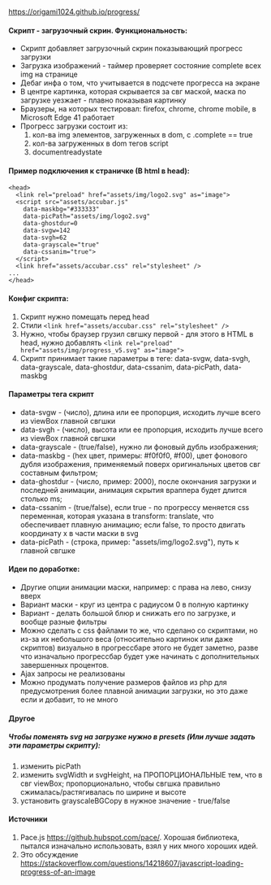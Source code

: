 https://origami1024.github.io/progress/


#### Скрипт - загрузочный скрин. Функциональность:
* Скрипт добавляет загрузочный скрин показывающий прогресс загрузки
* Загрузка изображений - таймер проверяет состояние complete всех img на странице
* Дебаг инфа о том, что учитывается в подсчете прогресса на экране
* В центре картинка, которая скрывается за свг маской, маска по загрузке уезжает - плавно показывая картинку
* Браузеры, на которых тестировал: firefox, chrome, chrome mobile, в Microsoft Edge 41 работает
* Прогресс загрузки состоит из:
  1. кол-ва img элементов, загруженных в dom, с .complete == true
  2. кол-ва загруженных в dom тегов script
  3. documentreadystate


#### Пример подключения к страничке (В html в head):
```
<head>
  <link rel="preload" href="assets/img/logo2.svg" as="image">
  <script src="assets/accubar.js"
    data-maskbg="#333333"
    data-picPath="assets/img/logo2.svg"
    data-ghostdur=0
    data-svgw=142
    data-svgh=62
    data-grayscale="true"
    data-cssanim="true">
  </script>  
  <link href="assets/accubar.css" rel="stylesheet" />
...
</head>
```


#### Конфиг скрипта:
1. Скрипт нужно помещать перед head
2. Стили ```<link href="assets/accubar.css" rel="stylesheet" />```
3. Нужно, чтобы браузер грузил свгшку первой - для этого в HTML в head, нужно добавлять ```<link rel="preload" href="assets/img/progress_v5.svg" as="image">```
4. Скрипт принимает такие параметры в теге: data-svgw, data-svgh, data-grayscale, data-ghostdur, data-cssanim, data-picPath, data-maskbg


#### Параметры тега скрипт
* data-svgw - (число), длина или ее пропорция, исходить лучше всего из viewBox главной свгшки
* data-svgh - (число), высота или ее пропорция, исходить лучше всего из viewBox главной свгшки
* data-grayscale - (true/false), нужно ли фоновый дубль изображения;
* data-maskbg - (hex цвет, примеры: #f0f0f0, #f00), цвет фонового дубля изображения, применяемый поверх оригинальных цветов свг составным фильтром;
* data-ghostdur - (число, пример: 2000), после окончания загрузки и последней анимации, анимация скрытия враппера будет длится столько ms;
* data-cssanim - (true/false), если true - по прогрессу меняется css переменная, которая указана в transform: translate, что обеспечивает плавную анимацию; если false, то просто двигать координату x в части маски в svg
* data-picPath - (строка, пример: "assets/img/logo2.svg"), путь к главной свгшке


#### Идеи по доработке:
* Другие опции анимации маски, например: с права на лево, снизу вверх
* Вариант маски - круг из центра с радиусом 0 в полную картинку
* Вариант - делать большой блюр и снижать его по загрузке, и вообще разные фильтры
* Можно сделать с css файлами то же, что сделано со скриптами, но из-за их небольшого веса (относительно картинок или даже скриптов) визуально в прогрессбаре этого не будет заметно, разве что изначально прогрессбар будет уже начинать с дополнительных завершенных процентов.
* Ajax запросы не реализованы
* Можно продумать получение размеров файлов из php для предусмотрения более плавной анимации загрузки, но это даже если и добавит, то не много


#### Другое

##### Чтобы поменять svg на загрузке нужно в presets (Или лучше задать эти параметры скрипту):
1. изменить picPath
2. изменить svgWidth и svgHeight, на ПРОПОРЦИОНАЛЬНЫЕ тем, что в свг viewBox; пропорционально, чтобы свгшка правильно сжималась/растягивалась по ширине и высоте
3. установить grayscaleBGCopy в нужное значение - true/false

#### Источники
1. Pace.js https://github.hubspot.com/pace/. Хорошая библиотека, пытался изначально использовать, взял у них много хороших идей.
2. Это обсуждение https://stackoverflow.com/questions/14218607/javascript-loading-progress-of-an-image
